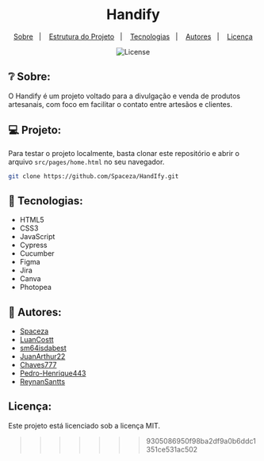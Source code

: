<h1 align="center"> Handify </h1>

<p align="center">
  <a href="#❔-sobre">Sobre</a>&nbsp;&nbsp;&nbsp;|&nbsp;&nbsp;&nbsp;
  <a href="#💻-estrutura-do-projeto">Estrutura do Projeto</a>&nbsp;&nbsp;&nbsp;|&nbsp;&nbsp;&nbsp;
  <a href="#🚀-tecnologias">Tecnologias</a>&nbsp;&nbsp;&nbsp;|&nbsp;&nbsp;&nbsp;
  <a href="#👤-autores">Autores</a>&nbsp;&nbsp;&nbsp;|&nbsp;&nbsp;&nbsp;
  <a href="#licença">Licença</a>
</p>

<p align="center">
  <img alt="License" src="https://img.shields.io/static/v1?label=license&message=MIT&color=49AA26&labelColor=000000">
</p>

## ❔ Sobre:

O Handify é um projeto voltado para a divulgação e venda de produtos artesanais, com foco em facilitar o contato entre artesãos e clientes.

## 💻 Projeto:

Para testar o projeto localmente, basta clonar este repositório e abrir o arquivo `src/pages/home.html` no seu navegador.

```bash
git clone https://github.com/Spaceza/HandIfy.git
```

## 🚀 Tecnologias:

- HTML5
- CSS3
- JavaScript
- Cypress
- Cucumber
- Figma
- Jira
- Canva
- Photopea

## 👤 Autores:

- [Spaceza](https://github.com/Spaceza)
- [LuanCostt](https://github.com/LuanCostt)
- [sm64isdabest](https://github.com/sm64isdabest)
- [JuanArthur22](https://github.com/JuanArthur22)
- [Chaves777](https://github.com/Chaves777)
- [Pedro-Henrique443](https://github.com/Pedro-Henrique443)
- [ReynanSantts](https://github.com/ReynanSantts)

## Licença:

Este projeto está licenciado sob a licença MIT.
>>>>>>> 9305086950f98ba2df9a0b6ddc1351ce531ac502
